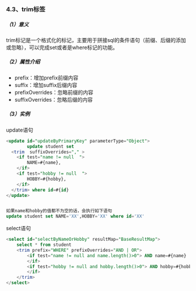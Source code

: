 ### 4.3、trim标签

##### （1）意义

trim标记是一个格式化的标记，主要用于拼接sql的条件语句（前缀、后缀的添加或忽略），可以完成set或者是where标记的功能。

##### （2）属性介绍

* prefix：增加prefix前缀内容
* suffix：增加suffix后缀内容
* prefixOverrides：忽略前缀的内容
* suffixOverrides：忽略后缀的内容

##### （3）实例

update语句

```sql
<update id="updateByPrimaryKey" parameterType="Object">
        update student set 
  <trim  suffixOverrides="," > 
    <if test="name != null  ">
        NAME=#{name},
    </if>
    <if test="hobby != null  ">
        HOBBY=#{hobby},
    </if>
  </trim> where id=#{id}
</update>


如果name和hobby的值都不为空的话，会执行如下语句
update student set NAME='XX',HOBBY='XX' where id='XX'
```

select语句

```sql
<select id="selectByNameOrHobby" resultMap="BaseResultMap">
	select * from student 
	<trim prefix="WHERE" prefixOverrides="AND | OR">
		<if test="name != null and name.length()>0"> AND name=#{name}
		</if>
		<if test="hobby != null and hobby.length()>0"> AND hobby=#{hobby}
		</if>
	</trim>
</select>
```




